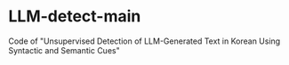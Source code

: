 # LLM-detect-main
Code of "Unsupervised Detection of LLM-Generated Text in Korean Using Syntactic and Semantic Cues"
